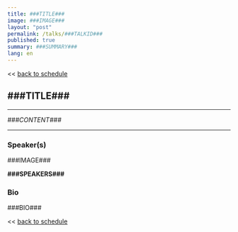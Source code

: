 ```yaml
---
title: ###TITLE###
image: ###IMAGE###
layout: "post"
permalink: /talks/###TALKID###
published: true
summary: ###SUMMARY###
lang: en
---
```

<< [back to schedule](/schedule/)

## ###TITLE###
---


_###CONTENT###_

---
### Speaker(s)
###IMAGE###

**###SPEAKERS###**

### Bio
###BIO###

<< [back to schedule](/schedule/)